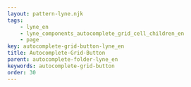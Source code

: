 ```yaml
---
layout: pattern-lyne.njk
tags: 
    - lyne_en
    - lyne_components_autocomplete_grid_cell_children_en
    - page
key: autocomplete-grid-button-lyne_en
title: Autocomplete-Grid-Button
parent: autocomplete-folder-lyne_en
keywords: autocomplete-grid-button
order: 30
---
```

